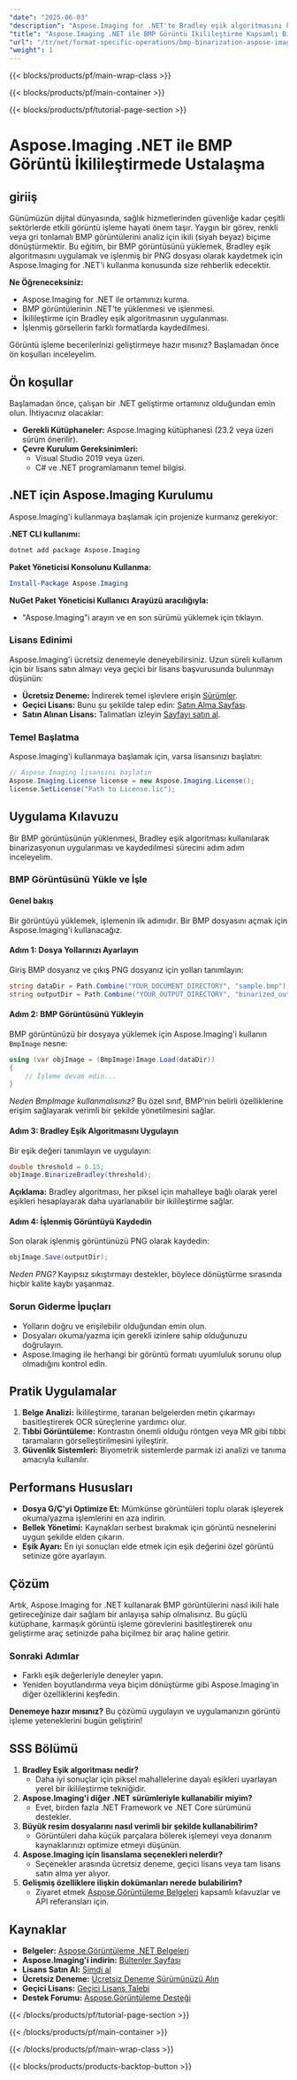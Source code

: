 ```yaml
---
"date": "2025-06-03"
"description": "Aspose.Imaging for .NET'te Bradley eşik algoritmasını kullanarak BMP görüntülerini nasıl ikili hale getireceğinizi öğrenin. Verimli görüntü işleme için bu adım adım kılavuzu izleyin."
"title": "Aspose.Imaging .NET ile BMP Görüntü İkilileştirme Kapsamlı Bir Kılavuz"
"url": "/tr/net/format-specific-operations/bmp-binarization-aspose-imaging-net/"
"weight": 1
---
```


{{< blocks/products/pf/main-wrap-class >}}

{{< blocks/products/pf/main-container >}}

{{< blocks/products/pf/tutorial-page-section >}}
# Aspose.Imaging .NET ile BMP Görüntü İkilileştirmede Ustalaşma

## giriiş

Günümüzün dijital dünyasında, sağlık hizmetlerinden güvenliğe kadar çeşitli sektörlerde etkili görüntü işleme hayati önem taşır. Yaygın bir görev, renkli veya gri tonlamalı BMP görüntülerini analiz için ikili (siyah beyaz) biçime dönüştürmektir. Bu eğitim, bir BMP görüntüsünü yüklemek, Bradley eşik algoritmasını uygulamak ve işlenmiş bir PNG dosyası olarak kaydetmek için Aspose.Imaging for .NET'i kullanma konusunda size rehberlik edecektir.

**Ne Öğreneceksiniz:**
- Aspose.Imaging for .NET ile ortamınızı kurma.
- BMP görüntülerinin .NET'te yüklenmesi ve işlenmesi.
- İkilileştirme için Bradley eşik algoritmasının uygulanması.
- İşlenmiş görsellerin farklı formatlarda kaydedilmesi.

Görüntü işleme becerilerinizi geliştirmeye hazır mısınız? Başlamadan önce ön koşulları inceleyelim.

## Ön koşullar

Başlamadan önce, çalışan bir .NET geliştirme ortamınız olduğundan emin olun. İhtiyacınız olacaklar:

- **Gerekli Kütüphaneler:** Aspose.Imaging kütüphanesi (23.2 veya üzeri sürüm önerilir).
- **Çevre Kurulum Gereksinimleri:**
  - Visual Studio 2019 veya üzeri.
  - C# ve .NET programlamanın temel bilgisi.

## .NET için Aspose.Imaging Kurulumu

Aspose.Imaging'i kullanmaya başlamak için projenize kurmanız gerekiyor:

**.NET CLI kullanımı:**

```bash
dotnet add package Aspose.Imaging
```

**Paket Yöneticisi Konsolunu Kullanma:**

```powershell
Install-Package Aspose.Imaging
```

**NuGet Paket Yöneticisi Kullanıcı Arayüzü aracılığıyla:**
- "Aspose.Imaging"i arayın ve en son sürümü yüklemek için tıklayın.

### Lisans Edinimi

Aspose.Imaging'i ücretsiz denemeyle deneyebilirsiniz. Uzun süreli kullanım için bir lisans satın almayı veya geçici bir lisans başvurusunda bulunmayı düşünün:

- **Ücretsiz Deneme:** İndirerek temel işlevlere erişin [Sürümler](https://releases.aspose.com/imaging/net/).
- **Geçici Lisans:** Bunu şu şekilde talep edin: [Satın Alma Sayfası](https://purchase.aspose.com/temporary-license/).
- **Satın Alınan Lisans:** Talimatları izleyin [Sayfayı satın al](https://purchase.aspose.com/buy).

### Temel Başlatma

Aspose.Imaging'i kullanmaya başlamak için, varsa lisansınızı başlatın:

```csharp
// Aspose.Imaging lisansını başlatın
Aspose.Imaging.License license = new Aspose.Imaging.License();
license.SetLicense("Path to License.lic");
```

## Uygulama Kılavuzu

Bir BMP görüntüsünün yüklenmesi, Bradley eşik algoritması kullanılarak binarizasyonun uygulanması ve kaydedilmesi sürecini adım adım inceleyelim.

### BMP Görüntüsünü Yükle ve İşle

#### Genel bakış

Bir görüntüyü yüklemek, işlemenin ilk adımıdır. Bir BMP dosyasını açmak için Aspose.Imaging'i kullanacağız.

#### Adım 1: Dosya Yollarınızı Ayarlayın

Giriş BMP dosyanız ve çıkış PNG dosyanız için yolları tanımlayın:

```csharp
string dataDir = Path.Combine("YOUR_DOCUMENT_DIRECTORY", "sample.bmp");
string outputDir = Path.Combine("YOUR_OUTPUT_DIRECTORY", "binarized_out.png");
```

#### Adım 2: BMP Görüntüsünü Yükleyin

BMP görüntünüzü bir dosyaya yüklemek için Aspose.Imaging'i kullanın `BmpImage` nesne:

```csharp
using (var objImage = (BmpImage)Image.Load(dataDir))
{
    // İşleme devam edin...
}
```

*Neden BmpImage kullanmalısınız?* Bu özel sınıf, BMP'nin belirli özelliklerine erişim sağlayarak verimli bir şekilde yönetilmesini sağlar.

#### Adım 3: Bradley Eşik Algoritmasını Uygulayın

Bir eşik değeri tanımlayın ve uygulayın:

```csharp
double threshold = 0.15;
objImage.BinarizeBradley(threshold);
```

**Açıklama:** Bradley algoritması, her piksel için mahalleye bağlı olarak yerel eşikleri hesaplayarak daha uyarlanabilir bir ikilileştirme sağlar.

#### Adım 4: İşlenmiş Görüntüyü Kaydedin

Son olarak işlenmiş görüntünüzü PNG olarak kaydedin:

```csharp
objImage.Save(outputDir);
```

*Neden PNG?* Kayıpsız sıkıştırmayı destekler, böylece dönüştürme sırasında hiçbir kalite kaybı yaşanmaz.

### Sorun Giderme İpuçları

- Yolların doğru ve erişilebilir olduğundan emin olun.
- Dosyaları okuma/yazma için gerekli izinlere sahip olduğunuzu doğrulayın.
- Aspose.Imaging ile herhangi bir görüntü formatı uyumluluk sorunu olup olmadığını kontrol edin.

## Pratik Uygulamalar

1. **Belge Analizi:** İkilileştirme, taranan belgelerden metin çıkarmayı basitleştirerek OCR süreçlerine yardımcı olur.
2. **Tıbbi Görüntüleme:** Kontrastın önemli olduğu röntgen veya MR gibi tıbbi taramaların görselleştirilmesini iyileştirir.
3. **Güvenlik Sistemleri:** Biyometrik sistemlerde parmak izi analizi ve tanıma amacıyla kullanılır.

## Performans Hususları

- **Dosya G/Ç'yi Optimize Et:** Mümkünse görüntüleri toplu olarak işleyerek okuma/yazma işlemlerini en aza indirin.
- **Bellek Yönetimi:** Kaynakları serbest bırakmak için görüntü nesnelerini uygun şekilde elden çıkarın.
- **Eşik Ayarı:** En iyi sonuçları elde etmek için eşik değerini özel görüntü setinize göre ayarlayın.

## Çözüm

Artık, Aspose.Imaging for .NET kullanarak BMP görüntülerini nasıl ikili hale getireceğinize dair sağlam bir anlayışa sahip olmalısınız. Bu güçlü kütüphane, karmaşık görüntü işleme görevlerini basitleştirerek onu geliştirme araç setinizde paha biçilmez bir araç haline getirir.

### Sonraki Adımlar
- Farklı eşik değerleriyle deneyler yapın.
- Yeniden boyutlandırma veya biçim dönüştürme gibi Aspose.Imaging'in diğer özelliklerini keşfedin.

**Denemeye hazır mısınız?** Bu çözümü uygulayın ve uygulamanızın görüntü işleme yeteneklerini bugün geliştirin!

## SSS Bölümü

1. **Bradley Eşik algoritması nedir?**
   - Daha iyi sonuçlar için piksel mahallelerine dayalı eşikleri uyarlayan yerel bir ikilileştirme tekniğidir.
2. **Aspose.Imaging'i diğer .NET sürümleriyle kullanabilir miyim?**
   - Evet, birden fazla .NET Framework ve .NET Core sürümünü destekler.
3. **Büyük resim dosyalarını nasıl verimli bir şekilde kullanabilirim?**
   - Görüntüleri daha küçük parçalara bölerek işlemeyi veya donanım kaynaklarınızı optimize etmeyi düşünün.
4. **Aspose.Imaging için lisanslama seçenekleri nelerdir?**
   - Seçenekler arasında ücretsiz deneme, geçici lisans veya tam lisans satın alma yer alıyor.
5. **Gelişmiş özelliklere ilişkin dokümanları nerede bulabilirim?**
   - Ziyaret etmek [Aspose.Görüntüleme Belgeleri](https://reference.aspose.com/imaging/net/) kapsamlı kılavuzlar ve API referansları için.

## Kaynaklar
- **Belgeler:** [Aspose.Görüntüleme .NET Belgeleri](https://reference.aspose.com/imaging/net/)
- **Aspose.Imaging'i indirin:** [Bültenler Sayfası](https://releases.aspose.com/imaging/net/)
- **Lisans Satın Al:** [Şimdi al](https://purchase.aspose.com/buy)
- **Ücretsiz Deneme:** [Ücretsiz Deneme Sürümünüzü Alın](https://releases.aspose.com/imaging/net/)
- **Geçici Lisans:** [Geçici Lisans Talebi](https://purchase.aspose.com/temporary-license/)
- **Destek Forumu:** [Aspose.Görüntüleme Desteği](https://forum.aspose.com/c/imaging/10)

{{< /blocks/products/pf/tutorial-page-section >}}

{{< /blocks/products/pf/main-container >}}

{{< /blocks/products/pf/main-wrap-class >}}

{{< blocks/products/products-backtop-button >}}